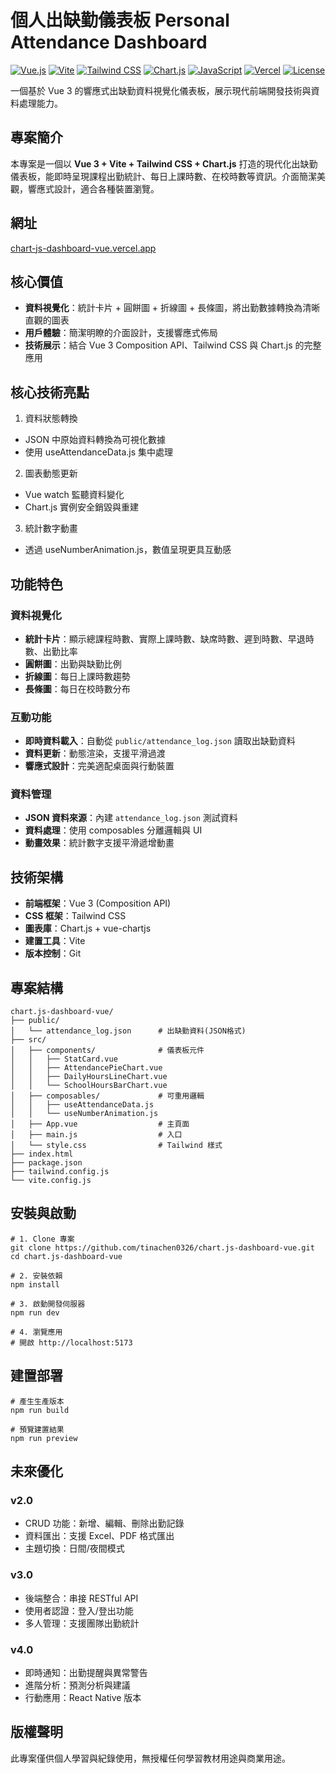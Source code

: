 # 個人出缺勤儀表板 Personal Attendance Dashboard
[![Vue.js](https://img.shields.io/badge/Vue.js-4FC08D?style=for-the-badge&logo=vue.js&logoColor=white)](https://vuejs.org/)
[![Vite](https://img.shields.io/badge/Vite-646CFF?style=for-the-badge&logo=vite&logoColor=white)](https://vitejs.dev/)
[![Tailwind CSS](https://img.shields.io/badge/Tailwind_CSS-38B2AC?style=for-the-badge&logo=tailwind-css&logoColor=white)](https://tailwindcss.com/)
[![Chart.js](https://img.shields.io/badge/Chart.js-FF6384?style=for-the-badge&logo=chart.js&logoColor=white)](https://www.chartjs.org/)
[![JavaScript](https://img.shields.io/badge/JavaScript-F7DF1E?style=for-the-badge&logo=javascript&logoColor=black)](https://developer.mozilla.org/en-US/docs/Web/JavaScript)
[![Vercel](https://img.shields.io/badge/Vercel-000000?style=for-the-badge&logo=vercel&logoColor=white)](https://vercel.com/)
[![License](https://img.shields.io/badge/License-Personal_Use-blue?style=for-the-badge)](#版權聲明)

一個基於 Vue 3 的響應式出缺勤資料視覺化儀表板，展示現代前端開發技術與資料處理能力。

## 專案簡介

本專案是一個以 **Vue 3 + Vite + Tailwind CSS + Chart.js** 打造的現代化出缺勤儀表板，能即時呈現課程出勤統計、每日上課時數、在校時數等資訊。介面簡潔美觀，響應式設計，適合各種裝置瀏覽。

## 網址

[chart-js-dashboard-vue.vercel.app](https://chart-js-dashboard-vue.vercel.app/)

## 核心價值

- **資料視覺化**：統計卡片 + 圓餅圖 + 折線圖 + 長條圖，將出勤數據轉換為清晰直觀的圖表
- **用戶體驗**：簡潔明瞭的介面設計，支援響應式佈局
- **技術展示**：結合 Vue 3 Composition API、Tailwind CSS 與 Chart.js 的完整應用

## 核心技術亮點

1. 資料狀態轉換

- JSON 中原始資料轉換為可視化數據
- 使用 useAttendanceData.js 集中處理

2. 圖表動態更新

- Vue watch 監聽資料變化
- Chart.js 實例安全銷毀與重建

3. 統計數字動畫

- 透過 useNumberAnimation.js，數值呈現更具互動感

## 功能特色

### 資料視覺化

- **統計卡片**：顯示總課程時數、實際上課時數、缺席時數、遲到時數、早退時數、出勤比率
- **圓餅圖**：出勤與缺勤比例
- **折線圖**：每日上課時數趨勢
- **長條圖**：每日在校時數分布

### 互動功能

- **即時資料載入**：自動從 `public/attendance_log.json` 讀取出缺勤資料
- **資料更新**：動態渲染，支援平滑過渡
- **響應式設計**：完美適配桌面與行動裝置

### 資料管理

- **JSON 資料來源**：內建 `attendance_log.json` 測試資料
- **資料處理**：使用 composables 分離邏輯與 UI
- **動畫效果**：統計數字支援平滑遞增動畫

## 技術架構

- **前端框架**：Vue 3 (Composition API)
- **CSS 框架**：Tailwind CSS
- **圖表庫**：Chart.js + vue-chartjs
- **建置工具**：Vite
- **版本控制**：Git

## 專案結構

```
chart.js-dashboard-vue/
├── public/
│   └── attendance_log.json      # 出缺勤資料(JSON格式)
├── src/
│   ├── components/              # 儀表板元件
│   │   ├── StatCard.vue
│   │   ├── AttendancePieChart.vue
│   │   ├── DailyHoursLineChart.vue
│   │   └── SchoolHoursBarChart.vue
│   ├── composables/             # 可重用邏輯
│   │   ├── useAttendanceData.js
│   │   └── useNumberAnimation.js
│   ├── App.vue                  # 主頁面
│   ├── main.js                  # 入口
│   └── style.css                # Tailwind 樣式
├── index.html
├── package.json
├── tailwind.config.js
└── vite.config.js
```

## 安裝與啟動

```
# 1. Clone 專案
git clone https://github.com/tinachen0326/chart.js-dashboard-vue.git
cd chart.js-dashboard-vue

# 2. 安裝依賴
npm install

# 3. 啟動開發伺服器
npm run dev

# 4. 瀏覽應用
# 開啟 http://localhost:5173
```

## 建置部署

```
# 產生生產版本
npm run build

# 預覽建置結果
npm run preview
```

## 未來優化

### v2.0

- CRUD 功能：新增、編輯、刪除出勤記錄
- 資料匯出：支援 Excel、PDF 格式匯出
- 主題切換：日間/夜間模式

### v3.0

- 後端整合：串接 RESTful API
- 使用者認證：登入/登出功能
- 多人管理：支援團隊出勤統計

### v4.0

- 即時通知：出勤提醒與異常警告
- 進階分析：預測分析與建議
- 行動應用：React Native 版本

## 版權聲明

此專案僅供個人學習與紀錄使用，無授權任何學習教材用途與商業用途。
